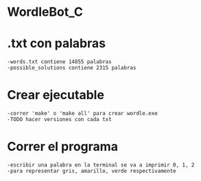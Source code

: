 # WordleBot_C

# .txt con palabras
    -words.txt contiene 14855 palabras
    -possible_solutions contiene 2315 palabras

# Crear ejecutable
    -correr 'make' o 'make all' para crear wordle.exe
    -TODO hacer versiones con cada txt

# Correr el programa
    -escribir una palabra en la terminal se va a imprimir 0, 1, 2
    -para representar gris, amarillo, verde respectivamente
